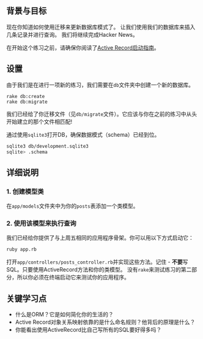 ## 背景与目标

现在你知道如何使用迁移来更新数据库模式了。
让我们使用我们的数据库来插入几条记录并进行查询。
我们将继续完成Hacker News。

在开始这个练习之前，请确保你阅读了[Active Record启动指南](http://guides.rubyonrails.org/active_record_basics.html)。

## 设置

由于我们是在进行一项新的练习，我们需要在`db`文件夹中创建一个新的数据库。

```sbash
rake db:create
rake db:migrate
```

我们已经给了你迁移文件（见`db/migrate`文件）。它应该与你在之前的练习中从头开始建立的那个文件相匹配!

通过使用`sqlite3`打开DB，确保数据模式（schema）已经到位。

```bash
sqlite3 db/development.sqlite3
sqlite> .schema
```

## 详细说明

### 1. 创建模型类

在`app/models`文件夹中为你的`posts`表添加一个类模型。

### 2. 使用该模型来执行查询

我们已经给你提供了与上周五相同的应用程序骨架。你可以用以下方式启动它：

```bash
ruby app.rb
```

打开`app/controllers/posts_controller.rb`并实现这些方法。记住 - **不要**写SQL。只要使用ActiveRecord方法和你的类模型。
没有`rake`来测试练习的第二部分，所以你必须在终端启动它来测试你的应用程序。

## 关键学习点

* 什么是ORM？它是如何简化你的生活的？
* Active Record对象关系映射依靠的是什么命名规则？他背后的原理是什么？
* 你能看出使用ActiveRecord比自己写所有的SQL要好得多吗？
